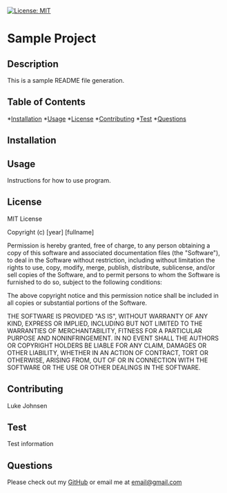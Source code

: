 
  [![License: MIT](https://img.shields.io/badge/License-MIT-yellow.svg)](https://opensource.org/licenses/MIT)
  
  # Sample Project

  ## Description
  This is a sample README file generation.

  ## Table of Contents
  *[Installation](#installation)
  *[Usage](#usage)
  *[License](#license)
  *[Contributing](#contributing)
  *[Test](#test)
  *[Questions](#questions)

  ## Installation
  

  ## Usage
  Instructions for how to use program.

  ## License
  
  MIT License

  Copyright (c) [year] [fullname]

  Permission is hereby granted, free of charge, to any person obtaining a copy
  of this software and associated documentation files (the "Software"), to deal
  in the Software without restriction, including without limitation the rights
  to use, copy, modify, merge, publish, distribute, sublicense, and/or sell
  copies of the Software, and to permit persons to whom the Software is
  furnished to do so, subject to the following conditions:

  The above copyright notice and this permission notice shall be included in all
  copies or substantial portions of the Software.

  THE SOFTWARE IS PROVIDED "AS IS", WITHOUT WARRANTY OF ANY KIND, EXPRESS OR
  IMPLIED, INCLUDING BUT NOT LIMITED TO THE WARRANTIES OF MERCHANTABILITY,
  FITNESS FOR A PARTICULAR PURPOSE AND NONINFRINGEMENT. IN NO EVENT SHALL THE
  AUTHORS OR COPYRIGHT HOLDERS BE LIABLE FOR ANY CLAIM, DAMAGES OR OTHER
  LIABILITY, WHETHER IN AN ACTION OF CONTRACT, TORT OR OTHERWISE, ARISING FROM,
  OUT OF OR IN CONNECTION WITH THE SOFTWARE OR THE USE OR OTHER DEALINGS IN THE
  SOFTWARE.

  ## Contributing
  Luke Johnsen

  ## Test
  Test information

  ## Questions
  Please check out my [GitHub](https://github.com/username) or email me at email@gmail.com
